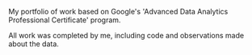 My portfolio of work based on Google's 'Advanced Data Analytics Professional Certificate' program.

All work was completed by me, including code and observations made about the data.
